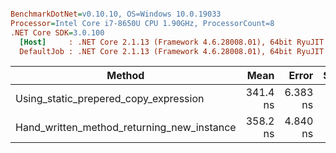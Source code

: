 ``` ini

BenchmarkDotNet=v0.10.10, OS=Windows 10.0.19033
Processor=Intel Core i7-8650U CPU 1.90GHz, ProcessorCount=8
.NET Core SDK=3.0.100
  [Host]     : .NET Core 2.1.13 (Framework 4.6.28008.01), 64bit RyuJIT
  DefaultJob : .NET Core 2.1.13 (Framework 4.6.28008.01), 64bit RyuJIT


```
|                                     Method |     Mean |    Error |   StdDev |
|------------------------------------------- |---------:|---------:|---------:|
|      Using_static_prepered_copy_expression | 341.4 ns | 6.383 ns | 5.971 ns |
| Hand_written_method_returning_new_instance | 358.2 ns | 4.840 ns | 4.041 ns |
